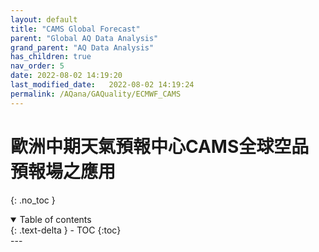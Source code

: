 ```yaml
---
layout: default
title: "CAMS Global Forecast"
parent: "Global AQ Data Analysis"
grand_parent: "AQ Data Analysis"
has_children: true
nav_order: 5
date: 2022-08-02 14:19:20
last_modified_date:   2022-08-02 14:19:24
permalink: /AQana/GAQuality/ECMWF_CAMS
---
```


# 歐洲中期天氣預報中心CAMS全球空品預報場之應用
{: .no_toc }

<details open markdown="block">
  <summary>
    Table of contents
  </summary>
  {: .text-delta }
- TOC
{:toc}
</details>
---
